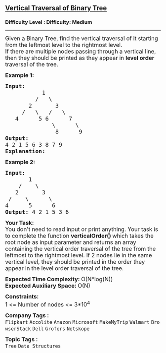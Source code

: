 <h2><a href="https://www.geeksforgeeks.org/problems/print-a-binary-tree-in-vertical-order/1">Vertical Traversal of Binary Tree</a></h2><h3>Difficulty Level : Difficulty: Medium</h3><hr><div class="problems_problem_content__Xm_eO"><p><span style="font-size: 18px;">Given a Binary Tree, find the vertical traversal of it starting from the leftmost level to the rightmost level.<br>If there are multiple nodes passing through a vertical line, then they should be printed as they appear in <strong>level order</strong> traversal of the tree.</span></p>
<p><span style="font-size: 18px;"><strong>Example 1:</strong></span></p>
<pre><span style="font-size: 18px;"><strong>Input:</strong>
           1
         /   \
       2       3
     /   \   /   \
   4      5 6      7
              \      \
               8      9           
</span><span style="font-size: 18px;"><strong>Output: </strong>
4 2 1 5 6 3 8 7 9 
<strong>Explanation:</strong></span>
<img src="https://media.geeksforgeeks.org/img-practice/ScreenShot2021-05-28at3-1622541589.png" alt="">
</pre>
<p><span style="font-size: 18px;"><strong>Example 2:</strong></span></p>
<pre><span style="font-size: 18px;"><strong>Input:
&nbsp;      </strong>1
 &nbsp; &nbsp;/&nbsp;&nbsp;&nbsp; \
 &nbsp; 2&nbsp; &nbsp; &nbsp;  3
 /&nbsp;&nbsp;  \&nbsp; &nbsp; &nbsp;&nbsp;\
4&nbsp; &nbsp;  &nbsp;5&nbsp; &nbsp;  &nbsp;6
<strong>Output: </strong>4 2 1 5 3 6
</span></pre>
<p><span style="font-size: 18px;"><strong>Your Task:</strong><br>You don't need to read input or print anything. Your task is to complete the function&nbsp;<strong>verticalOrder()&nbsp;</strong>which takes the root node as input parameter and returns an array containing&nbsp;the vertical order traversal of the tree from the leftmost to the rightmost level. If 2 nodes lie in the same vertical level, they should be printed in the order they appear in the level order traversal of the tree.</span></p>
<p><span style="font-size: 18px;"><strong>Expected Time Complexity:&nbsp;</strong>O(N*log(N))<br><strong>Expected Auxiliary Space:&nbsp;</strong>O(N)</span></p>
<p><span style="font-size: 18px;"><strong>Constraints:</strong><br>1 &lt;= Number of nodes &lt;= 3*10<sup>4</sup></span></p></div><p><span style=font-size:18px><strong>Company Tags : </strong><br><code>Flipkart</code>&nbsp;<code>Accolite</code>&nbsp;<code>Amazon</code>&nbsp;<code>Microsoft</code>&nbsp;<code>MakeMyTrip</code>&nbsp;<code>Walmart</code>&nbsp;<code>BrowserStack</code>&nbsp;<code>Dell</code>&nbsp;<code>Grofers</code>&nbsp;<code>Netskope</code>&nbsp;<br><p><span style=font-size:18px><strong>Topic Tags : </strong><br><code>Tree</code>&nbsp;<code>Data Structures</code>&nbsp;